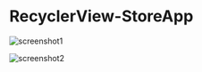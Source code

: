# RecyclerView-StoreApp
![screenshot1](https://user-images.githubusercontent.com/63505261/99253599-14ece280-2822-11eb-9090-b4912075cf8c.png)



![screenshot2](https://user-images.githubusercontent.com/63505261/99253646-22a26800-2822-11eb-8bfd-9db40e3c3a9c.png)
